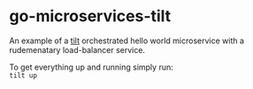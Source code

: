 # go-microservices-tilt

An example of a [tilt](https://tilt.dev) orchestrated hello world microservice with a rudemenatary load-balancer service. 

To get everything up and running simply run:
<br>
`tilt up`
